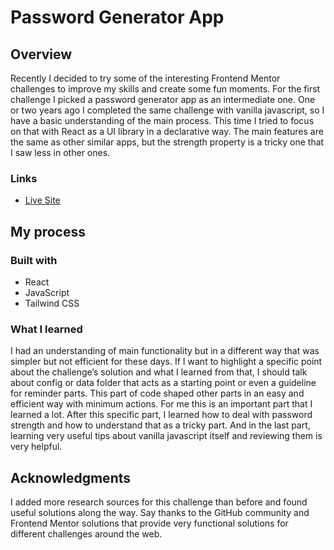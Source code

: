 # Password Generator App

## Overview

Recently I decided to try some of the interesting Frontend Mentor challenges to improve my skills and create some fun moments. For the first challenge I picked a password generator app as an intermediate one. One or two years ago I completed the same challenge with vanilla javascript, so I have a basic understanding of the main process. This time I tried to focus on that with React as a UI library in a declarative way. The main features are the same as other similar apps, but the strength property is a tricky one that I saw less in other ones.

### Links

- [Live Site](https://password-generator-app-olive.vercel.app/)

## My process

### Built with

- React
- JavaScript
- Tailwind CSS

### What I learned

I had an understanding of main functionality but in a different way that was simpler but not efficient for these days. If I want to highlight a specific point about the challenge’s solution and what I learned from that, I should talk about config or data folder that acts as a starting point or even a guideline for reminder parts. This part of code shaped other parts in an easy and efficient way with minimum actions. For me this is an important part that I learned a lot. After this specific part, I learned how to deal with password strength and how to understand that as a tricky part. And in the last part, learning very useful tips about vanilla javascript itself and reviewing them is very helpful.

## Acknowledgments

I added more research sources for this challenge than before and found useful solutions along the way. Say thanks to the GitHub community and Frontend Mentor solutions that provide very functional solutions for different challenges around the web.
